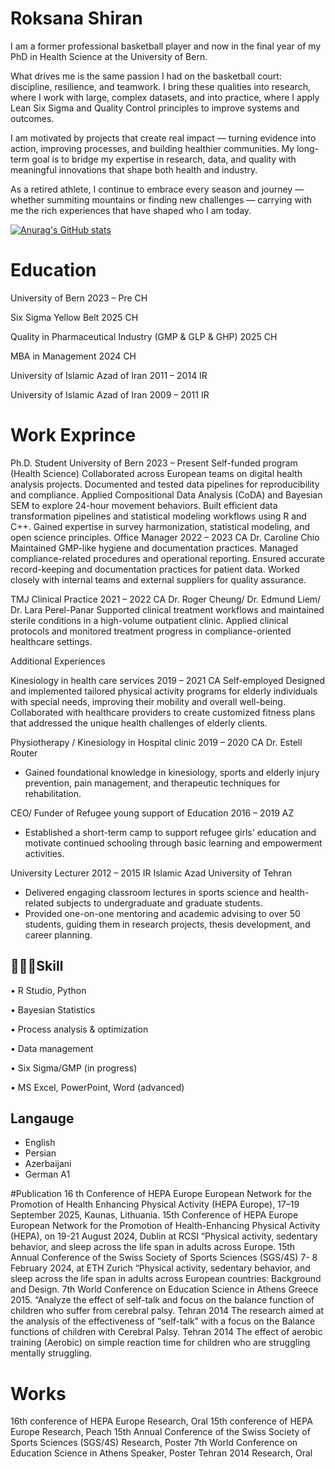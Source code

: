


# Roksana Shiran


I am a former professional basketball player and now in the final year of my PhD in Health Science at the University of Bern.

What drives me is the same passion I had on the basketball court: discipline, resilience, and teamwork. I bring these qualities into research, where I work with large, complex datasets, and into practice, where I apply Lean Six Sigma and Quality Control principles to improve systems and outcomes.

I am motivated by projects that create real impact — turning evidence into action, improving processes, and building healthier communities. My long-term goal is to bridge my expertise in research, data, and quality with meaningful innovations that shape both health and industry.

As a retired athlete, I continue to embrace every season and journey — whether summiting mountains or finding new challenges — carrying with me the rich experiences that have shaped who I am today.

[![Anurag's GitHub stats](https://github-readme-stats.vercel.app/api?username=anuraghazra)](https://github.com/anuraghazra/github-readme-stats)

# Education 
University of Bern                                                                             2023 – Pre CH

Six Sigma Yellow Belt                                                                2025 CH

Quality in Pharmaceutical Industry (GMP & GLP & GHP)      2025 CH

MBA in Management                                                                               2024 CH

University of Islamic Azad of Iran                                             2011 – 2014 IR
 
University of Islamic Azad of Iran                                             2009 – 2011 IR


# Work Exprince

Ph.D. Student University of Bern                                                2023 – Present
Self-funded program (Health Science)
	Collaborated across European teams on digital health analysis projects.
	Documented and tested data pipelines for reproducibility and compliance.
	Applied Compositional Data Analysis (CoDA) and Bayesian SEM to explore 24-hour movement behaviors.
	Built efficient data transformation pipelines and statistical modeling workflows using R and C++.
	Gained expertise in survey harmonization, statistical modeling, and open science principles.
Office Manager                                                                            2022 – 2023 CA                                        Dr. Caroline Chio                                                                                                                             
	Maintained GMP-like hygiene and documentation practices.
	Managed compliance-related procedures and operational reporting.
	Ensured accurate record-keeping and documentation practices for patient data.
	Worked closely with internal teams and external suppliers for quality assurance.

TMJ Clinical Practice                                                                  2021 – 2022 CA
Dr. Roger Cheung/ Dr. Edmund Liem/ Dr. Lara Perel-Panar
	Supported clinical treatment workflows and maintained sterile conditions in a high-volume outpatient clinic.
	Applied clinical protocols and monitored treatment progress in compliance-oriented healthcare settings.

Additional Experiences 

Kinesiology in health care services                                          2019 – 2021 CA
Self-employed 
	Designed and implemented tailored physical activity programs for elderly individuals with special needs, improving their mobility and overall well-being.
	Collaborated with healthcare providers to create customized fitness plans that addressed the unique health challenges of elderly clients.
 
Physiotherapy / Kinesiology in Hospital clinic                        2019 – 2020 CA
Dr. Estell Router 
-	Gained foundational knowledge in kinesiology, sports and elderly injury prevention, pain management, and therapeutic techniques for rehabilitation.

CEO/ Funder of Refugee young support of Education            2016 – 2019 AZ

-	Established a short-term camp to support refugee girls' education and motivate continued schooling through basic learning and empowerment activities.

University Lecturer                                                                      2012 – 2015 IR
Islamic Azad University of Tehran 
-	Delivered engaging classroom lectures in sports science and health-related subjects to undergraduate and graduate students.
-	Provided one-on-one mentoring and academic advising to over 50 students, guiding them in research projects, thesis development, and career planning.



## 👩🏽‍💻Skill

 •	R Studio, Python

•	Bayesian Statistics

•	Process analysis & optimization

•	Data management

•	Six Sigma/GMP (in progress)

•	MS Excel, PowerPoint, Word (advanced)

## Langauge 

- English
- Persian
- Azerbaijani
- German A1

#Publication 
  16 th Conference of HEPA Europe	European Network for the Promotion of Health Enhancing Physical Activity (HEPA Europe), 17–19 September 2025, Kaunas, Lithuania. 
15th Conference of HEPA Europe
	European Network for the Promotion of Health-Enhancing Physical Activity (HEPA), on 19-21 August 2024, Dublin at RCSI “Physical activity, sedentary behavior, and sleep across the life span in adults across Europe.
15th Annual Conference of the Swiss Society of Sports Sciences (SGS/4S)	7- 8 February 2024, at ETH Zurich “Physical activity, sedentary behavior, and sleep across the life span in adults across European countries: Background and Design.
7th World Conference on Education Science in Athens	Greece 2015. “Analyze the effect of self-talk and focus on the balance function of children who suffer from cerebral palsy.
Tehran 2014	The research aimed at the analysis of the effectiveness of “self-talk” with a focus on the Balance functions of children with Cerebral Palsy.
Tehran 2014	The effect of aerobic training (Aerobic) on simple reaction time for children who are struggling mentally struggling.

# Works
16th conference of HEPA Europe	Research, Oral
15th conference of HEPA Europe	Research, Peach 
15th Annual Conference of the Swiss Society of Sports Sciences (SGS/4S)	Research, Poster 
7th World Conference on Education Science in Athens	Speaker, Poster 
Tehran 2014	Research, Oral 



